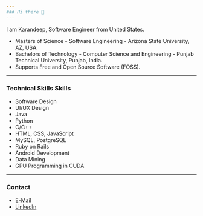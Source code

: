 ```yaml
---
### Hi there 👋
---
```

I am Karandeep, Software Engineer from United States.
- Masters of Science - Software Engineering - Arizona State University, AZ, USA.
- Bachelors of Technology - Computer Science and Engineering - Punjab Technical University, Punjab, India.
- Supports Free and Open Source Software (FOSS).
---
### Technical Skills Skills
- Software Design
- UI/UX Design
- Java
- Python
- C/C++
- HTML, CSS, JavaScript
- MySQL, PostgreSQL
- Ruby on Rails
- Android Development
- Data Mining
- GPU Programming in CUDA
---
### Contact
- [E-Mail](mailto:karandeep.grewal97@gmail.com)
- [LinkedIn](https://www.linkedin.com/in/ksgrewal)
